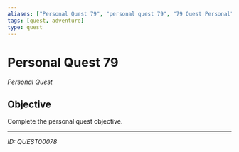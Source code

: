 ```yaml
---
aliases: ["Personal Quest 79", "personal quest 79", "79 Quest Personal"]
tags: [quest, adventure]
type: quest
---
```


# Personal Quest 79

*Personal Quest*

## Objective
Complete the personal quest objective.

---
*ID: QUEST00078*